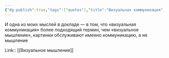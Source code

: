 ```yaml
---
{"dg-publish":true,"tags":["quotes"],"title":"Визуальная коммуникация","date":"2021-08-22T08:31:00+03:00","modified_at":"2022-06-30T22:00:43+03:00","permalink":"/quotes/202108220831/","dgHomeLink":false,"dgPassFrontmatter":true}
---
```




И одна из моих мыслей в докладе — в том, что «визуальная коммуникация» более подходящий термин, чем «визуальное мышление», картинки обслуживают именно коммуникацию, а не мышление


Link:: [[Визуальное мышление]]
